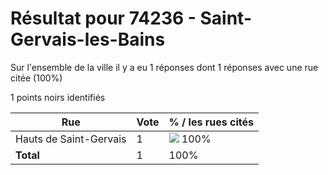 # Résultat pour 74236 - Saint-Gervais-les-Bains

Sur l'ensemble de la ville il y a eu 1 réponses dont 1 réponses avec une rue citée (100%)

1 points noirs identifiés

| Rue | Vote | % / les rues cités|
|-----|------|-------------------|
| Hauts de Saint-Gervais | 1 | <img src="../../img/bar_100.gif" />&nbsp;100%|
| **Total** | 1 | 100%|
